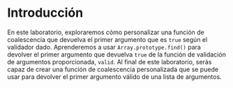 # Introducción

En este laboratorio, exploraremos cómo personalizar una función de coalescencia que devuelva el primer argumento que es `true` según el validador dado. Aprenderemos a usar `Array.prototype.find()` para devolver el primer argumento que devuelva `true` de la función de validación de argumentos proporcionada, `valid`. Al final de este laboratorio, serás capaz de crear una función de coalescencia personalizada que se puede usar para devolver el primer argumento válido de una lista de argumentos.
